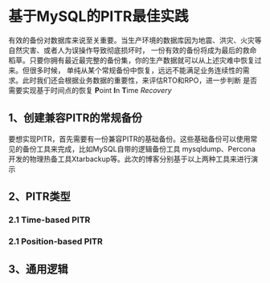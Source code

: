 # 基于MySQL的PITR最佳实践

有效的备份对数据库来说至关重要。当生产环境的数据库因为地震、洪灾、火灾等自然灾害、或者人为误操作导致彻底损坏时，
一份有效的备份将成为最后的救命稻草。只要你拥有最近最完整的备份集，你的生产数据就可以从上述灾难中恢复过来。但很多时候，
单纯从某个常规备份中恢复，远远不能满足业务连续性的需求。此时我们还会根据业务数据的重要性，来评估RTO和RPO，进一步判断
是否需要实现基于时间点的恢复 **P**oint **I**n **T**ime *Recovery*
## 1、创建兼容PITR的常规备份
要想实现PITR，首先需要有一份兼容PITR的基础备份。这些基础备份可以使用常见的备份工具来完成，比如MySQL自带的逻辑备份工具
mysqldump、Percona开发的物理热备工具Xtarbackup等。此次的博客分别基于以上两种工具来进行演示


## 2、PITR类型

### 2.1 Time-based PITR


### 2.1 Position-based PITR



## 3、通用逻辑
